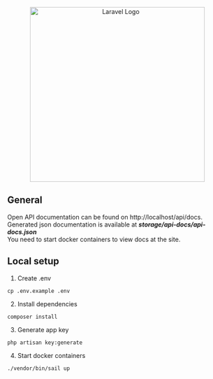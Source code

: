 <p align="center"><a href="https://laravel.com" target="_blank"><img src="https://raw.githubusercontent.com/laravel/art/master/logo-lockup/5%20SVG/2%20CMYK/1%20Full%20Color/laravel-logolockup-cmyk-red.svg" width="400" alt="Laravel Logo"></a></p>

## General
Open API documentation can be found on http://localhost/api/docs. <br>
Generated json documentation is available at **_storage/api-docs/api-docs.json_** <br>
You need to start docker containers to view docs at the site.

## Local setup

1. Create .env
```shell
cp .env.example .env
```
2. Install dependencies
```shell
composer install
```
3. Generate app key
```shell
php artisan key:generate
```
4. Start docker containers 
```shell
./vendor/bin/sail up
```
